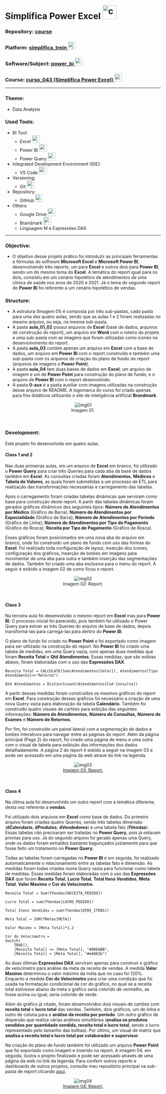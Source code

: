 # Simplifica Power Excel   <img src="./0-aux/logo_course.png" alt="curso_043" width="auto" height="45">

### Repository: [course](../../../)
### Platform: <a href="../../">simplifica_trein   <img src="https://github.com/PedroHeeger/main/blob/main/0-aux/logos/plataforma/simplifica_treinamentos.png" alt="simplifica_treinamentos" width="auto" height="25"></a>
### Software/Subject: <a href="../">power_bi   <img src="https://github.com/PedroHeeger/main/blob/main/0-aux/logos/software/microsoft_powerbi.png" alt="power_bi" width="auto" height="25"></a>
### Course: <a href="./curso_043">curso_043 (Simplifica Power Excel)   <img src="./0-aux/logo_course.png" alt="curso_043" width="auto" height="25"></a>

---

### Theme:
- Data Analysis

### Used Tools:
- BI Tool: 
  - Excel <img src="https://github.com/PedroHeeger/main/blob/main/0-aux/logos/software/microsoft_excel.png" alt="microsoft_excel" width="auto" height="25">
  - Power BI   <img src="https://github.com/PedroHeeger/main/blob/main/0-aux/logos/software/microsoft_powerbi.png" alt="power_bi" width="auto" height="25">
  - Power Query <img src="https://github.com/PedroHeeger/main/blob/main/0-aux/logos/software/microsoft_power_query.png" alt="power_query" width="auto" height="25">
- Integrated Development Environment (IDE):
  - VS Code   <img src="https://cdn.jsdelivr.net/gh/devicons/devicon/icons/vscode/vscode-original.svg" alt="vscode" width="auto" height="25">
- Versioning: 
  - Git   <img src="https://cdn.jsdelivr.net/gh/devicons/devicon/icons/git/git-original.svg" alt="git" width="auto" height="25">
- Repository:
  - GitHub   <img src="https://cdn.jsdelivr.net/gh/devicons/devicon/icons/github/github-original.svg" alt="github" width="auto" height="25">
- Others:
  - Google Drive <img src="https://github.com/PedroHeeger/main/blob/main/0-aux/logos/software/google_drive.png" alt="google_drive" width="auto" height="25">
  - Brandmark <img src="https://github.com/PedroHeeger/main/blob/main/0-aux/logos/sites/ai_brandmark.png" alt="brandmark" width="auto" height="25">
  - Linguagem M e Expressões DAX

---

### Objective:
- O objetivo desse projeto prático foi introduzir as principais ferramentas e fórmulas do software **Microsoft Excel** e **Microsoft Power BI**, desenvolvendo três reports, um para **Excel** e outros dois para **Power BI**, sendo um do mesmo tema do **Excel**. A temática do report igual para os dois, consistiu em um cenário hipotético de atendimentos de uma clínica de saúde nos anos de 2020 e 2021. Já o tema do segundo report do **Power BI** foi referente a um cenário hipotético de vendas.
### Structure:
- A estrutura (Imagem 01) é composta por três sub-pastas, cada pasta para uma das quatro aulas, sendo que as aulas 1 e 2 foram realizadas no mesmo arquivo, ou seja, na mesma sub-pasta.
- A pasta **aula_01_02** possui arquivos de **Excel** (base de dados, arquivos de construção do report), um arquivo em **Word** com o roteiro do projeto e uma sub-pasta com as imagens que foram utilizadas como ícones no desenvolvimento do report.
- A pasta **aula_03** contém apenas um arquivo em **Excel** com a base de dados, um arquivo em **Power BI** com o report construído e também uma sub-pasta com os arquivos de criação do plano de fundo do report (arquivos de imagens e **Power Point**).
- A pasta **aula_04** tem duas bases de dados em **Excel**; um arquivo de imagem e um de **Power Point** para construção do plano de fundo; e o arquivo de **Power BI** com o report desenvolvido.
- A pasta **0-aux** é a pasta auxiliar com imagens utilizadas na construção desse arquivo de README. A logomarca do curso foi criado apenas para fins didáticos utilizando o site de inteligência artificial **Brandmark**.

<div align="Center"><figure>
    <img src="./0-aux/img01.PNG" alt="img01"><br>
    <figcaption>Imagem 01.</figcaption>
</figure></div><br>

### Development:
Este projeto foi desenvolvido em quatro aulas. 

#### Class 1 and 2
Nas duas primeiras aulas, em um arquivo de **Excel** em branco, foi utilizado o **Power Query** para criar três Queries para cada aba da base de dados também em **Excel**. As consultas criadas foram **Atendimentos**, **Médicos** e **Tabela de Valores**, as quais foram submetidas a um processo de ETL para realização das transformações necessárias e carregamento das tabelas.

Após o carregamento foram criadas tabelas dinâmicas que serviram como base para construção deste report. A partir das tabelas dinâmicas foram gerados gráficos dinâmicos dos seguintes tipos: **Número de Atendimentos por Médico** (Gráfico de Barra); **Número de Atendimentos por Especialidade** (Gráfico de Barra); **Número de Atendimentos por Período** (Gráfico de Linha); **Número de Atendimentos por Tipo de Pagamento** (Gráfico de Rosca); **Receita por Tipo de Pagamento** (Gráfico de Rosca).

Esses gráficos foram posicionados em uma nova aba do arquivo em branco, onde foi construído um plano de fundo com uso das formas do **Excel**. Foi realizado toda configuração de layout, inserção dos ícones, configuração dos gráficos, inserção de botões em imagens para movimentar de uma aba para outra e também inserção das segmentações de dados. Também foi criado uma aba exclusiva para o menu do report. A seguir é exibido a imagem 02 de como ficou o report.

<div align="Center"><figure>
    <img src="./0-aux/rep_consulta_medica_course_043.PNG" alt="img02"><br>
    <figcaption>Imagem 02: Report.</a></figcaption>
</figure></div><br>

#### Class 3
Na terceira aula foi desenvolvido o mesmo report em **Excel** mas para **Power BI**. O processo inicial foi pareceido, pois também foi utilizado o Power Query para extrair as três Queries do arquivo de base de dados, depois transformá-las para carregá-las para dentro do **Power BI**.

O plano de fundo foi criado no **Power Point** e foi exportado como imagem para ser utilizado na construção do report. No **Power BI** foi criado uma tabela de medidas, em uma Query vazia, com apenas duas medidas que foram **Receita Total** e **Qtd Atendimentos**. Essas medidas, que são exibias abaixo, foram elaboradas com o uso das **Expressões DAX**.

```
Receita Total = CALCULATE(Sum(Atendimentos[Valor]), Atendimentos[Tipo Atendimento]<>"Retorno")
```

```
Qtd Atendimentos = Distinctcount(Atendimentos[Cod Consulta])
```

A partir dessas medidas foram construídos os mesmos gráficos do report em **Excel**. Para construção desses gráficos foi necessário a criação de uma nova Query vazia para elaboração da tabela **Calendário**. Também foi construído quatro visuais de cartões para exbição das seguintes informações: **Número de Atendimentos**, **Número de Consultas**, **Número de Exames** e **Número de Retornos**.

Por fim, foi construído um painel lateral com a segmentação de dados e botões interativos para navegar entre as páginas do report. Além da página principal (Page 2) do report, foi criado uma página de menu e uma outra com o visual de tabela para exibição das informações dos dados detalhadamente. A página 2 do report é exbido a seguir na imagem 03 e pode ser acessado em uma página da web atravé do link na legenda.

<div align="Center"><figure>
    <img src="./0-aux/rep_consulta_medica_course_043_power.PNG" alt="img03"><br>
    <figcaption><a href="https://app.powerbi.com/view?r=eyJrIjoiNDlkYmU5ZWMtODZjZS00NmE1LWFjZDktZmY5NjA1YTY2MGE3IiwidCI6ImI1NTJmZWJlLWFkMjgtNGI4Ny1iZjI5LTFlODhiYmZkY2I4ZiJ9">Imagem 03: Report.</a></figcaption>
</figure></div><br>

#### Class 4
Na última aula foi desenvolvido um outro report com a temática diferente, desta vez referente a **vendas**.

Foi utilizado dois arquivos em **Excel** como base de dados. Do primeiro arquivo foram criadas quatro Queries, sendo três tabelas dimensão (**dCalendario**, **dProdutos**, **dVendedores**) e uma tabela fato (**fVendas**). Essas tabelas não precisaram ser tratadas no **Power Query**, pois já estavam prontas para uso. Já do segundo arquivo foi gerado apenas uma Query, onde os dados foram extraídos bastante bagunçados justamente para que fosse feito um tratamento no **Power Query**.

Todas as tabelas foram carregadas no **Power BI** e em seguida, foi realizado automaticamente o relacionamento entre as tabelas fato e dimensão. As medidas foram todas criadas numa Query vazia para funcionar como tabela de medidas. Essas medidas foram elaboradas com o uso das **Expressões DAX** que foram **Receita Total**, **Lucro Total**, **Total Itens Vendidos**, **Meta Total**, **Valor Maximo** e **Cor do Velocimetro**.

```
Receita Total = Sum(fVendas[RECEITA_PEDIDO])
```

```
Lucro Total = sum(fVendas[LUCRO_PEDIDO])
```

```
Total Itens Vendidos = sum(fVendas[QTDE_ITENS])
```

```
Meta Total = SUM(fMetas[META])
```

```
Valor Maximo = [Meta Total]*1.2
```

```
Cor do Velocimetro = 
Switch(
    TRUE(),
    [Receita Total] >= [Meta Total], "#00E6BB",
    [Receita Total] < [Meta Total], "#e6002b")
```

As duas últimas **Expressões DAX** serviram apenas para construir o gráfico de velocímetro para análise da meta da receita de vendas. A medida **Valor Maximo** determinou o valor máximo da meta que no caso foi 120%. Enquanto a medida **Cor do Velocimetro** para criar uma condição que foi usada na formatação condicional da cor do gráfico, no qual se a receita total estivesse abaixo da meta o gráfico seria colorido de vermelho, se fosse acima ou igual, seria colorido de verde.

Além do gráfico já citado, foram desenvolvidos dois visuais de cartões com **receita total** e **lucro total** das vendas. Também, dois gráficos, um de linha e outro de coluna para a **análise da receita por período**. Um outro gráfico de dispersão que realiza várias análises simultânea (**analisa os produtos vendidos por quantidade vendida, receita total e lucro total**, sendo o lucro representado pelo tamanho das bolhas). Por último, um visual de matriz que **analisa a receita total e lucro total por colaborador e supervisor**.

Na criação do plano de fundo também foi utilizado um arquivo **Power Point** que foi exportado como imagem e inserido no report. A imagem 04, em seguida, ilustra o projeto finalizado e pode ser acessado através de uma página da web no link da legenda. Para conferir outros reports e dashboards de outros projetos, consulte meu repositório principal na sub-pasta de report clicando [aqui]().

<div align="Center"><figure>
    <img src="./0-aux/rep_vendas__course_043.PNG" alt="img04"><br>
    <figcaption><a href="https://app.powerbi.com/view?r=eyJrIjoiNDRlNmU5NTMtYjk0ZC00NGI2LTkyYTMtZTdmOWQ2NjhiNDRkIiwidCI6ImI1NTJmZWJlLWFkMjgtNGI4Ny1iZjI5LTFlODhiYmZkY2I4ZiJ9">Imagem 04: Report.</a></figcaption>
</figure></div><br>